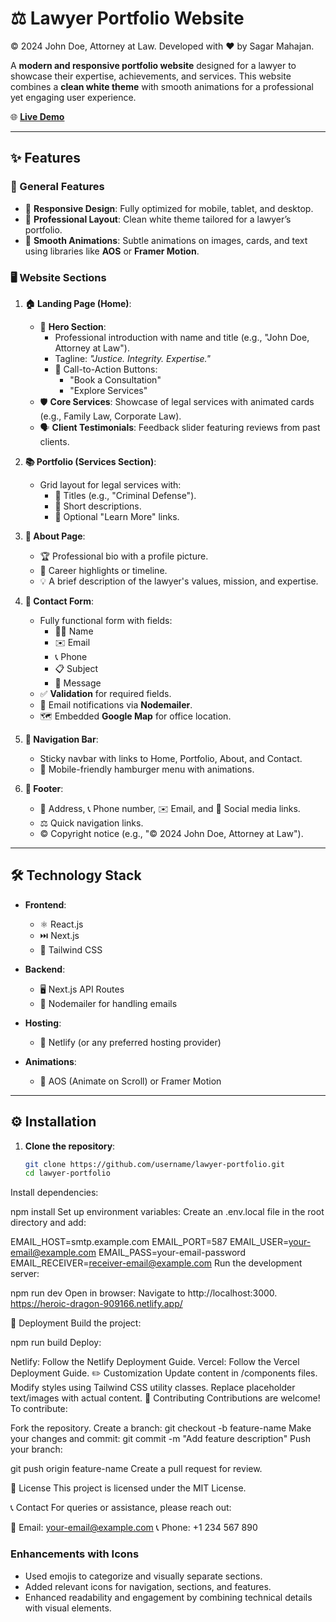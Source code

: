 # ⚖️ Lawyer Portfolio Website  
© 2024 John Doe, Attorney at Law. Developed with ❤️ by Sagar Mahajan.

A **modern and responsive portfolio website** designed for a lawyer to showcase their expertise, achievements, and services. This website combines a **clean white theme** with smooth animations for a professional yet engaging user experience.  

🌐 **[Live Demo](https://professional-lawyer-portfolio-website.netlify.app/)**  

---

## ✨ Features  

### 🌟 General Features  
- 📱 **Responsive Design**: Fully optimized for mobile, tablet, and desktop.  
- 🎨 **Professional Layout**: Clean white theme tailored for a lawyer’s portfolio.  
- 🎥 **Smooth Animations**: Subtle animations on images, cards, and text using libraries like **AOS** or **Framer Motion**.  

### 🖥️ Website Sections  
1. **🏠 Landing Page (Home)**:  
   - 👋 **Hero Section**:  
     - Professional introduction with name and title (e.g., "John Doe, Attorney at Law").  
     - Tagline: *"Justice. Integrity. Expertise."*  
     - 📌 Call-to-Action Buttons:  
       - "Book a Consultation"  
       - "Explore Services"  
   - 🛡️ **Core Services**: Showcase of legal services with animated cards (e.g., Family Law, Corporate Law).  
   - 🗣️ **Client Testimonials**: Feedback slider featuring reviews from past clients.  

2. **📚 Portfolio (Services Section)**:  
   - Grid layout for legal services with:  
     - 📝 Titles (e.g., "Criminal Defense").  
     - 📄 Short descriptions.  
     - 🔗 Optional "Learn More" links.  

3. **📖 About Page**:  
   - 🏆 Professional bio with a profile picture.  
   - 📜 Career highlights or timeline.  
   - 💡 A brief description of the lawyer's values, mission, and expertise.  

4. **📧 Contact Form**:  
   - Fully functional form with fields:  
     - 🧑‍💼 Name  
     - ✉️ Email  
     - 📞 Phone  
     - 📋 Subject  
     - 💬 Message  
   - ✅ **Validation** for required fields.  
   - 📩 Email notifications via **Nodemailer**.  
   - 🗺️ Embedded **Google Map** for office location.  

5. **🧭 Navigation Bar**:  
   - Sticky navbar with links to Home, Portfolio, About, and Contact.  
   - 🍔 Mobile-friendly hamburger menu with animations.  

6. **🔗 Footer**:  
   - 📍 Address, 📞 Phone number, ✉️ Email, and 🔗 Social media links.  
   - ⚖️ Quick navigation links.  
   - © Copyright notice (e.g., "© 2024 John Doe, Attorney at Law").  

---

## 🛠️ Technology Stack  

- **Frontend**:  
  - ⚛️ React.js  
  - ⏭️ Next.js  
  - 🌈 Tailwind CSS  

- **Backend**:  
  - 🖥️ Next.js API Routes  
  - 📧 Nodemailer for handling emails  

- **Hosting**:  
  - 🚀 Netlify (or any preferred hosting provider)  

- **Animations**:  
  - 💫 AOS (Animate on Scroll) or Framer Motion  

---

## ⚙️ Installation  

1. **Clone the repository**:  
   ```bash
   git clone https://github.com/username/lawyer-portfolio.git
   cd lawyer-portfolio
Install dependencies:

npm install
Set up environment variables:
Create an .env.local file in the root directory and add:

EMAIL_HOST=smtp.example.com
EMAIL_PORT=587
EMAIL_USER=your-email@example.com
EMAIL_PASS=your-email-password
EMAIL_RECEIVER=receiver-email@example.com
Run the development server:

npm run dev
Open in browser:
Navigate to http://localhost:3000.
https://heroic-dragon-909166.netlify.app/

🚀 Deployment
Build the project:


npm run build
Deploy:

Netlify: Follow the Netlify Deployment Guide.
Vercel: Follow the Vercel Deployment Guide.
✏️ Customization
Update content in /components files.
Modify styles using Tailwind CSS utility classes.
Replace placeholder text/images with actual content.
🤝 Contributing
Contributions are welcome! To contribute:

Fork the repository.
Create a branch:
git checkout -b feature-name
Make your changes and commit:
git commit -m "Add feature description"
Push your branch:

git push origin feature-name
Create a pull request for review.

📝 License
This project is licensed under the MIT License.

📞 Contact
For queries or assistance, please reach out:

📧 Email: your-email@example.com
📞 Phone: +1 234 567 890

### **Enhancements with Icons**  
- Used emojis to categorize and visually separate sections.  
- Added relevant icons for navigation, sections, and features.  
- Enhanced readability and engagement by combining technical details with visual elements.  
